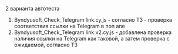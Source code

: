 2 варианта автотеста
1) Byndyusoft_Check_Telegram link.cy.js - согласно ТЗ - проверка соответствия ссылки на Telegram в поп апе
2) Byndyusoft_Check_Telegram link v2.cy.js - добавлена проверка наличия ссылки на Telegram как таковой, а затем проверка с ожидаемой, согласно ТЗ
